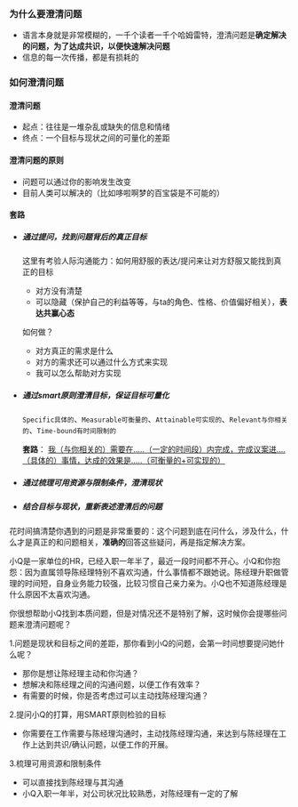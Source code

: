 ### 为什么要澄清问题

- 语言本身就是非常模糊的，一千个读者一千个哈姆雷特，澄清问题是**确定解决的问题，为了达成共识，以便快速解决问题**
- 信息的每一次传播，都是有损耗的

### 如何澄清问题

#### **澄清问题**

- 起点：往往是一堆杂乱或缺失的信息和情绪
- 终点：一个目标与现状之间的可量化的差距

#### **澄清问题的原则**

- 问题可以通过你的影响发生改变
- 目前人类可以解决的（比如哆啦啊梦的百宝袋是不可能的）

#### 套路

- ##### 通过提问，找到问题背后的真正目标

  这里有考验人际沟通能力：如何用舒服的表达/提问来让对方舒服又能找到真正的目标

  - 对方没有清楚
  - 可以隐藏（保护自己的利益等等，与ta的角色、性格、价值偏好相关），**表达共赢心态**

  如何做？

  - 对方真正的需求是什么
  - 对方的需求还可以通过什么方式来实现
  - 我可以怎么帮助对方实现

- ##### 通过**smart原则澄清目标**，保证目标可量化

  `Specific具体的`、`Measurable可衡量的`、`Attainable可实现的`、`Relevant与你相关的`、`Time-bound有时间限制的`

  **套路**：
  <u>我（与你相关的）需要在.....（一定的时间段）内完成，完成议案进....（具体的）事情，达成的效果是.....（可衡量的+可实现的）</u>

- ##### 通过**梳理可用资源与限制条件，澄清现状**

- ##### 结合目标与现状，**重新表述澄清后的问题**

  

花时间搞清楚你遇到的问题是非常重要的：这个问题到底在问什么，涉及什么，什么才是真正的和问题相关，**准确的**回答这些疑问，再是指定解决方案。



小Q是一家单位的HR，已经入职一年半了，最近一段时间都不开心。小Q和你抱怨：因为直属领导陈经理特别不喜欢沟通，什么事情都不跟她说。陈经理升职做管理的时间短，自身业务能力较强，比较习惯自己亲力亲为。小Q也不知道陈经理是什么原因不太喜欢沟通。

你很想帮助小Q找到本质问题，但是对情况还不是特别了解，这时候你会提哪些问题来澄清问题呢？

1.问题是现状和目标之间的差距，那你看到小Q的问题，会第一时间想要提问她什么呢？

- 那你是想让陈经理主动和你沟通？
- 想解决和陈经理之间的沟通问题，以便工作有效率？
- 有需要的时候，你是否考虑过可以主动找陈经理沟通？

2.提问小Q的打算，用SMART原则检验的目标

- 你需要在工作需要与陈经理沟通时，主动找陈经理沟通，来达到与陈经理在工作上达到共识/确认问题，以便工作的开展。

3.梳理可用资源和限制条件

- 可以直接找到陈经理与其沟通
- 小Q入职一年半，对公司状况比较熟悉，对陈经理有一定的了解